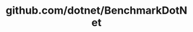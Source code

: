 ---
layout: post
title: github.com/dotnet/BenchmarkDotNet
categories: link
tags: [انگلیسی, گیت‌هاب, برنامه‌نویسی]
---